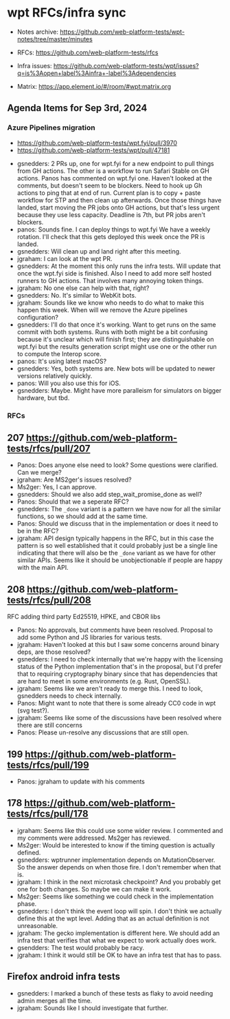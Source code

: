 # wpt RFCs/infra sync

* Notes archive: https://github.com/web-platform-tests/wpt-notes/tree/master/minutes

* RFCs: https://github.com/web-platform-tests/rfcs

* Infra issues: https://github.com/web-platform-tests/wpt/issues?q=is%3Aopen+label%3Ainfra+-label%3Adependencies

* Matrix: https://app.element.io/#/room/#wpt:matrix.org

## Agenda Items for Sep 3rd, 2024

 ### Azure Pipelines migration
 
  * https://github.com/web-platform-tests/wpt.fyi/pull/3970
  * https://github.com/web-platform-tests/wpt/pull/47181
 
 - gsnedders: 2 PRs up, one for wpt.fyi for a new endpoint to pull things from GH actions. The other is a workflow to run Safari Stable on GH actions. Panos has commented on wpt.fyi one. Haven't looked at the comments, but doesn't seem to be blockers. Need to hook up Gh actions to ping that at end of run. Current plan is to copy + paste workflow for STP and then clean up afterwards. Once those things have landed, start moving the PR jobs onto GH actions, but that's less urgent because they use less capacity. Deadline is 7th, but PR jobs aren't blockers. 
- panos: Sounds fine. I can deploy things to wpt.fyi We have a weekly rotation. I'll check that this gets deployed this week once the PR is landed.
- gsnedders: Will clean up and land right after this meeting.
- jgraham: I can look at the wpt PR.
- gsnedders: At the moment this only runs the infra tests. Will update that once the wpt.fyi side is finished. Also I need to add more self hosted runners to GH actions. That involves many annoying token things.
- jgraham: No one else can help with that, right?
- gsnedders: No. It's similar to WebKit bots.
- jgraham: Sounds like we know who needs to do what to make this happen this week. When will we remove the Azure pipelines configuration?
- gsnedders: I'll do that once it's working. Want to get runs on the same commit with both systems. Runs with both might be a bit confusing because it's unclear which will finish first; they are distinguishable on wpt.fyi but the results generation script might use one or the other run to compute the Interop score.
- panos: It's using latest macOS?
- gsnedders: Yes, both systems are. New bots will be updated to newer versions relatively quickly.
- panos: Will you also use this for iOS.
- gsnedders: Maybe. Might have more paralleism for simulators on bigger hardware, but tbd.

 ### RFCs
 
 ## 207 https://github.com/web-platform-tests/rfcs/pull/207
 
 - Panos: Does anyone else need to look? Some questions were clarified. Can we merge?
 - jgraham: Are MS2ger's issues resolved?
 - Ms2ger: Yes, I can approve.
 - gsnedders: Should we also add step_wait_promise_done as well?
 - Panos: Should that we a seperate RFC?
 - gsnedders: The `_done` variant is a pattern we have now for all the similar functions, so we should add at the same time.
 - Panos: Should we discuss that in the implementation or does it need to be in the RFC?
 - jgraham: API design typically happens in the RFC, but in this case the pattern is so well established that it could probably just be a single line indicating that there will also be the `_done` variant as we have for other similar APIs. Seems like it should be unobjectionable if people are happy with the main API.
 
 ## 208 https://github.com/web-platform-tests/rfcs/pull/208
 
 RFC adding third party Ed25519, HPKE, and CBOR libs 
 
 - Panos: No approvals, but comments have been resolved. Proposal to add some Python and JS libraries for various tests. 
 - jgraham: Haven't looked at this but I saw some concerns around binary deps, are those resolved?
 - gsnedders: I need to check internally that we're happy with the licensing status of the Python implementation that's in the proposal, but I'd prefer that to requiring cryptography binary since that has dependencies that are hard to meet in some environments (e.g. Rust, OpenSSL).
 - jgraham: Seems like we aren't ready to merge this. I need to look, gsnedders needs to check internally.
 - Panos: Might want to note that there is some already CC0 code in wpt (svg test?).
 - jgraham: Seems like some of the discussions have been resolved where there are still concerns
 - Panos: Please un-resolve any discussions that are still open.
 
 ## 199 https://github.com/web-platform-tests/rfcs/pull/199
 
 
- Panos: jgraham to update with his comments

## 178 https://github.com/web-platform-tests/rfcs/pull/178

- jgraham: Seems like this could use some wider review. I commented and my comments were addressed. Ms2ger has reviewed.
- Ms2ger: Would be interested to know if the timing question is actually defined.
- gsnedders: wptrunner implementation depends on MutationObserver. So the answer depends on when those fire. I don't remember when that is.
- jgraham: I think in the next microtask checkpoint? And you probably get one for both changes. So maybe we can make it work.
- Ms2ger: Seems like something we could check in the implementation phase.
- gsnedders: I don't think the event loop will spin. I don't think we actually define this at the wpt level. Adding that as an actual definition is not unreasonable. 
- jgraham: The gecko implementation is different here. We should add an infra test that verifies that what we expect to work actually does work.
- gsendders: The test would probably be racy.
- jgraham: I think it would still be OK to have an infra test that has to pass.

## Firefox android infra tests
- gsnedders: I marked a bunch of these tests as flaky to avoid needing admin merges all the time.
- jgraham: Sounds like I should investigate that further.
